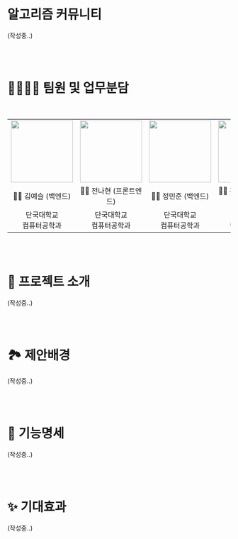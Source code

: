 #  알고리즘 커뮤니티

(작성중..)

<br/><br/>

# 👨‍👨‍👦‍👦 팀원 및 업무분담

<br/>

<table>
  <tr>
    <td height="140px" align="center"> <a href="https://github.com/kys0411"><img src="https://avatars.githubusercontent.com/u/62236238?s=460&v=4" width="140px" /><br/></a></td>
    <td height="140px" align="center"> <a href="https://github.com/jeon-na"><img src="https://avatars.githubusercontent.com/u/102506190?s=460&v=4" width="140px" /><br/></a></td>
    <td height="140px" align="center"> <a href="https://github.com/BanApp"><img src="https://avatars.githubusercontent.com/u/93313445?s=460&v=4" width="140px" /><br/></a></td>
    <td height="140px" align="center"> <a href="https://github.com/ghdcksgml1"><img src="https://avatars.githubusercontent.com/u/79779676?s=460&v=4" width="140px" /><br/></a></td>
  </tr>
  <tr>
      <td align="center">👦🏻 김예슬 (백엔드)</td>
      <td align="center">👦🏻 전나현 (프론트엔드)</td>
      <td align="center">👦🏻 정민준 (백엔드)</td>
      <td align="center">👦🏻 홍찬희 (프론트엔드)</td>
  </tr>
  <tr>
      <td align="center">단국대학교<br/>컴퓨터공학과<br/></td>
      <td align="center">단국대학교<br/>컴퓨터공학과<br/></td>
      <td align="center">단국대학교<br/>컴퓨터공학과<br/></td>
      <td align="center">단국대학교<br/>컴퓨터공학과<br/></td>
  </tr>
</table>
<br/><br/>

# 🎥 프로젝트 소개

(작성중..)

<br/><br/>

# 🏞 제안배경

(작성중..)

<br/><br/>

# 📘 기능명세

(작성중..)

<br/><br/>

# ✨ 기대효과

(작성중..)

<br/><br/>
